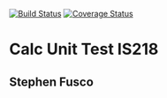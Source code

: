 [![Build Status](https://travis-ci.com/smf37/CreateCalculatorHW.svg?branch=master)](https://travis-ci.com/smf37/CreateCalculatorHW)
[![Coverage Status](https://coveralls.io/repos/github/smf37/CreateCalculatorHW/badge.svg?branch=master)](https://coveralls.io/github/smf37/CreateCalculatorHW?branch=master)

# Calc Unit Test IS218
## Stephen Fusco

